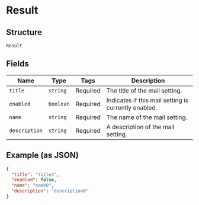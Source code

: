 
# Result

## Structure

`Result`

## Fields

| Name | Type | Tags | Description |
|  --- | --- | --- | --- |
| `title` | `string` | Required | The title of the mail setting. |
| `enabled` | `boolean` | Required | Indicates if this mail setting is currently enabled. |
| `name` | `string` | Required | The name of the mail setting. |
| `description` | `string` | Required | A description of the mail setting. |

## Example (as JSON)

```json
{
  "title": "title4",
  "enabled": false,
  "name": "name0",
  "description": "description0"
}
```

